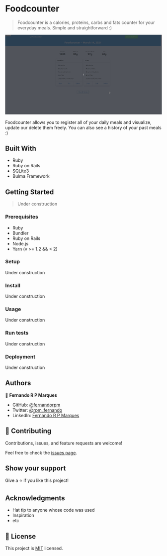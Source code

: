 # Foodcounter
> Foodcounter is a calories, proteins, carbs and fats counter for your everyday meals. Simple and straightforward :)

![screenshot](./foodcounter.gif)

Foodcounter allows you to register all of your daily meals and visualize, update our delete them freely. You can also see a history of your past meals :)

## Built With

- Ruby
- Ruby on Rails
- SQLite3
- Bulma Framework

## Getting Started
> Under construction

### Prerequisites

- Ruby
- Bundler
- Ruby on Rails
- Node.js
- Yarn (v >= 1.2 && < 2)

### Setup

Under construction

### Install

Under construction

### Usage

Under construction

### Run tests

Under construction

### Deployment

Under construction



## Authors

👤 **Fernando R P Marques**

- GitHub: [@fernandorpm](https://github.com/fernandorpm)
- Twitter: [@rpm_fernando](https://twitter.com/rpm_fernando)
- LinkedIn: [Fernando R P Marques](https://linkedin.com/in/fernandorpm)

## 🤝 Contributing

Contributions, issues, and feature requests are welcome!

Feel free to check the [issues page](../../issues/).

## Show your support

Give a ⭐️ if you like this project!

## Acknowledgments

- Hat tip to anyone whose code was used
- Inspiration
- etc

## 📝 License

This project is [MIT](./MIT.md) licensed.
